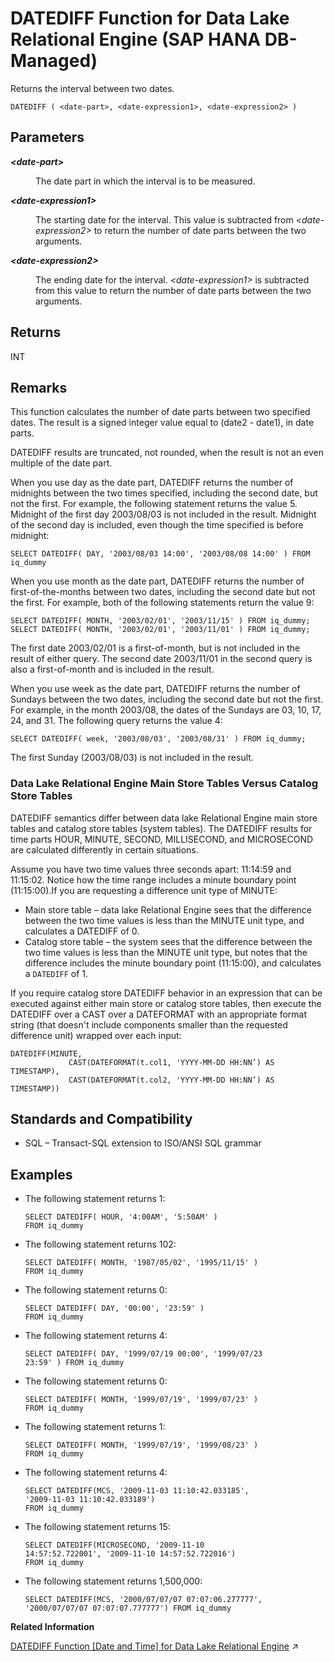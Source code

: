 <!-- loio7bf7fa8d313a453c8bc224f2f29c65b5 -->

# DATEDIFF Function for Data Lake Relational Engine \(SAP HANA DB-Managed\)

Returns the interval between two dates.



```
DATEDIFF ( <date-part>, <date-expression1>, <date-expression2> )
```



<a name="loio7bf7fa8d313a453c8bc224f2f29c65b5__section_hqj_ffm_srb"/>

## Parameters


<dl>
<dt><b>

*<date-part\>*

</b></dt>
<dd>

The date part in which the interval is to be measured.



</dd><dt><b>

*<date-expression1\>*

</b></dt>
<dd>

The starting date for the interval. This value is subtracted from *<date-expression2\>* to return the number of date parts between the two arguments.



</dd><dt><b>

*<date-expression2\>*

</b></dt>
<dd>

The ending date for the interval. *<date-expression1\>* is subtracted from this value to return the number of date parts between the two arguments.



</dd>
</dl>



<a name="loio7bf7fa8d313a453c8bc224f2f29c65b5__section_xxx_ffm_srb"/>

## Returns

INT



<a name="loio7bf7fa8d313a453c8bc224f2f29c65b5__section_hz3_dhm_srb"/>

## Remarks

This function calculates the number of date parts between two specified dates. The result is a signed integer value equal to \(date2 - date1\), in date parts.

DATEDIFF results are truncated, not rounded, when the result is not an even multiple of the date part.

When you use day as the date part, DATEDIFF returns the number of midnights between the two times specified, including the second date, but not the first. For example, the following statement returns the value 5. Midnight of the first day 2003/08/03 is not included in the result. Midnight of the second day is included, even though the time specified is before midnight:

```
SELECT DATEDIFF( DAY, '2003/08/03 14:00', '2003/08/08 14:00' ) FROM iq_dummy
```

When you use month as the date part, DATEDIFF returns the number of first-of-the-months between two dates, including the second date but not the first. For example, both of the following statements return the value 9:

```
SELECT DATEDIFF( MONTH, '2003/02/01', '2003/11/15' ) FROM iq_dummy;
SELECT DATEDIFF( MONTH, '2003/02/01', '2003/11/01' ) FROM iq_dummy;
```

The first date 2003/02/01 is a first-of-month, but is not included in the result of either query. The second date 2003/11/01 in the second query is also a first-of-month and is included in the result.

When you use week as the date part, DATEDIFF returns the number of Sundays between the two dates, including the second date but not the first. For example, in the month 2003/08, the dates of the Sundays are 03, 10, 17, 24, and 31. The following query returns the value 4:

```
SELECT DATEDIFF( week, '2003/08/03', '2003/08/31' ) FROM iq_dummy;
```

The first Sunday \(2003/08/03\) is not included in the result.



### Data Lake Relational Engine Main Store Tables Versus Catalog Store Tables

DATEDIFF semantics differ between data lake Relational Engine main store tables and catalog store tables \(system tables\). The DATEDIFF results for time parts HOUR, MINUTE, SECOND, MILLISECOND, and MICROSECOND are calculated differently in certain situations.

Assume you have two time values three seconds apart: 11:14:59 and 11:15:02. Notice how the time range includes a minute boundary point \(11:15:00\).If you are requesting a difference unit type of MINUTE:

-   Main store table – data lake Relational Engine sees that the difference between the two time values is less than the MINUTE unit type, and calculates a DATEDIFF of 0.
-   Catalog store table – the system sees that the difference between the two time values is less than the MINUTE unit type, but notes that the difference includes the minute boundary point \(11:15:00\), and calculates a `DATEDIFF` of 1.

If you require catalog store DATEDIFF behavior in an expression that can be executed against either main store or catalog store tables, then execute the DATEDIFF over a CAST over a DATEFORMAT with an appropriate format string \(that doesn't include components smaller than the requested difference unit\) wrapped over each input:

```
DATEDIFF(MINUTE, 
             CAST(DATEFORMAT(t.col1, 'YYYY-MM-DD HH:NN’) AS TIMESTAMP), 
             CAST(DATEFORMAT(t.col2, 'YYYY-MM-DD HH:NN’) AS TIMESTAMP))
```



<a name="loio7bf7fa8d313a453c8bc224f2f29c65b5__section_rzh_hfm_srb"/>

## Standards and Compatibility

-   SQL – Transact-SQL extension to ISO/ANSI SQL grammar



<a name="loio7bf7fa8d313a453c8bc224f2f29c65b5__section_rdq_hfm_srb"/>

## Examples

-   The following statement returns 1:

    ```
    SELECT DATEDIFF( HOUR, '4:00AM', '5:50AM' )
    FROM iq_dummy
    ```

-   The following statement returns 102:

    ```
    SELECT DATEDIFF( MONTH, '1987/05/02', '1995/11/15' )
    FROM iq_dummy
    ```

-   The following statement returns 0:

    ```
    SELECT DATEDIFF( DAY, '00:00', '23:59' ) 
    FROM iq_dummy
    ```

-   The following statement returns 4:

    ```
    SELECT DATEDIFF( DAY, '1999/07/19 00:00', '1999/07/23
    23:59' ) FROM iq_dummy
    ```

-   The following statement returns 0:

    ```
    SELECT DATEDIFF( MONTH, '1999/07/19', '1999/07/23' )
    FROM iq_dummy
    ```

-   The following statement returns 1:

    ```
    SELECT DATEDIFF( MONTH, '1999/07/19', '1999/08/23' )
    FROM iq_dummy
    ```

-   The following statement returns 4:

    ```
    SELECT DATEDIFF(MCS, '2009-11-03 11:10:42.033185',
    '2009-11-03 11:10:42.033189') 
    FROM iq_dummy
    ```

-   The following statement returns 15:

    ```
    SELECT DATEDIFF(MICROSECOND, '2009-11-10
    14:57:52.722001', '2009-11-10 14:57:52.722016')
    FROM iq_dummy
    ```

-   The following statement returns 1,500,000:

    ```
    SELECT DATEDIFF(MCS, '2000/07/07/07 07:07:06.277777',
    '2000/07/07/07 07:07:07.777777') FROM iq_dummy
    ```


**Related Information**  


[DATEDIFF Function [Date and Time] for Data Lake Relational Engine](https://help.sap.com/viewer/19b3964099384f178ad08f2d348232a9/2023_1_QRC/en-US/a545a63784f210158075c22cd6f85d3a.html "Returns the interval between two dates.") :arrow_upper_right:

